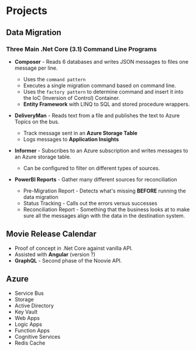 # Projects

## Data Migration

### Three Main .Net Core (3.1) Command Line Programs

* **Composer** - Reads 6 databases and writes JSON messages to files one message per line.

  * Uses the `command pattern`
  * Executes a single migration command based on command line.
  * Uses the `factory pattern` to determine command and insert it into the IoC (Inversion of Control) Container.
  * **Entity Framework** with LINQ to SQL and stored procedure wrappers.

* **DeliveryMan** - Reads text from a file and publishes the text to Azure Topics on the bus.

  * Track message sent in an **Azure Storage Table**
  * Logs messages to **Application Insights**

* **Informer** - Subscribes to an Azure subscription and writes messages to an Azure storage table.

  * Can be configured to filter on different types of sources.

* **PowerBI Reports** - Gather many different sources for reconciliation

  * Pre-Migration Report - Detects what's missing **BEFORE** running the data migration
  * Status Tracking - Calls out the errors versus successes
  * Reconciliation Report - Something that the business looks at to make sure all the messages align with the data in the destination system.

## Movie Release Calendar

* Proof of concept in .Net Core against vanilla API.
* Assisted with **Angular** (version ?)
* **GraphQL** - Second phase of the Noovie API.

## Azure

* Service Bus
* Storage
* Active Directory
* Key Vault
* Web Apps
* Logic Apps
* Function Apps
* Cognitive Services
* Redis Cache
